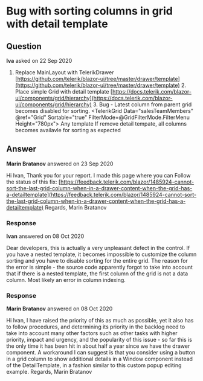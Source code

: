 # Bug with sorting columns in grid with detail template

## Question

**Iva** asked on 22 Sep 2020

1. Replace MainLayout with TelerikDrawer [https://github.com/telerik/blazor-ui/tree/master/drawer/template](https://github.com/telerik/blazor-ui/tree/master/drawer/template) 2. Place simple Grid with detail template [https://docs.telerik.com/blazor-ui/components/grid/hierarchy](https://docs.telerik.com/blazor-ui/components/grid/hierarchy) 3. Bug - Latest column from parent grid becomes disabled for sorting. <TelerikGrid Data="salesTeamMembers" @ref="Grid" Sortable="true" FilterMode=@GridFilterMode.FilterMenu Height="780px"> <DetailTemplate> <span>Any template</span> </DetailTemplate> <GridColumns> <GridColumn Field="Id"></GridColumn> <GridColumn Field="Name"></GridColumn> <GridColumn Field="Order"></GridColumn> </GridColumns> </TelerikGrid> If remove detail tempate, all columns becomes availavle for sorting as expected

## Answer

**Marin Bratanov** answered on 23 Sep 2020

Hi Ivan, Thank you for your report. I made this page where you can Follow the status of this fix: [https://feedback.telerik.com/blazor/1485924-cannot-sort-the-last-grid-column-when-in-a-drawer-content-when-the-grid-has-a-detailtemplate](https://feedback.telerik.com/blazor/1485924-cannot-sort-the-last-grid-column-when-in-a-drawer-content-when-the-grid-has-a-detailtemplate) Regards, Marin Bratanov

### Response

**Ivan** answered on 08 Oct 2020

Dear developers, this is actually a very unpleasant defect in the control. If you have a nested template, it becomes impossible to customize the column sorting and you have to disable sorting for the entire grid. The reason for the error is simple - the source code apparently forgot to take into account that if there is a nested template, the first column of the grid is not a data column. Most likely an error in column indexing.

### Response

**Marin Bratanov** answered on 08 Oct 2020

Hi Ivan, I have raised the priority of this as much as possible, yet it also has to follow procedures, and determining its priority in the backlog need to take into account many other factors such as other tasks with higher priority, impact and urgency, and the popularity of this issue - so far this is the only time it has been hit in about half a year since we have the drawer component. A workaround I can suggest is that you consider using a button in a grid column to show additional details in a Window component instead of the DetailTemplate, in a fashion similar to this custom popup editing example. Regards, Marin Bratanov
